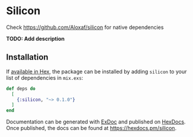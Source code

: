 # Silicon

Check https://github.com/Aloxaf/silicon for native dependencies
 
**TODO: Add description**

## Installation

If [available in Hex](https://hex.pm/docs/publish), the package can be installed
by adding `silicon` to your list of dependencies in `mix.exs`:

```elixir
def deps do
  [
    {:silicon, "~> 0.1.0"}
  ]
end
```

Documentation can be generated with [ExDoc](https://github.com/elixir-lang/ex_doc)
and published on [HexDocs](https://hexdocs.pm). Once published, the docs can
be found at <https://hexdocs.pm/silicon>.

